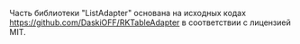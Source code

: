 Часть библиотеки "ListAdapter" основана на исходных кодах https://github.com/DaskiOFF/RKTableAdapter в соответствии с лицензией MIT.
